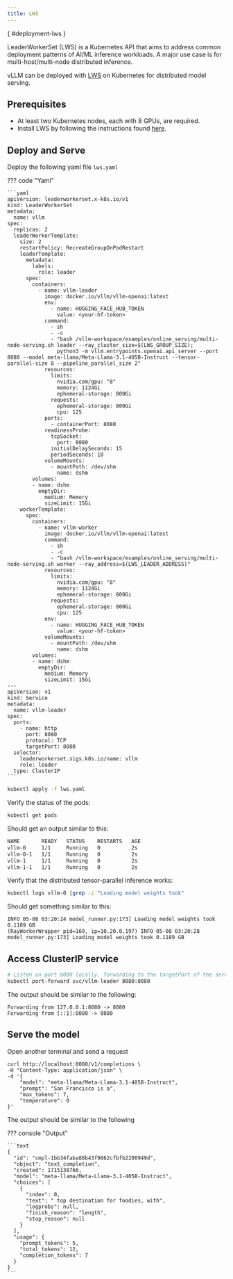 ```yaml
---
title: LWS
---
```

[](){ #deployment-lws }

LeaderWorkerSet (LWS) is a Kubernetes API that aims to address common deployment patterns of AI/ML inference workloads.
A major use case is for multi-host/multi-node distributed inference.

vLLM can be deployed with [LWS](https://github.com/kubernetes-sigs/lws) on Kubernetes for distributed model serving.

## Prerequisites

* At least two Kubernetes nodes, each with 8 GPUs, are required.
* Install LWS by following the instructions found [here](https://lws.sigs.k8s.io/docs/installation/).

## Deploy and Serve

Deploy the following yaml file `lws.yaml`

??? code "Yaml"

    ```yaml
    apiVersion: leaderworkerset.x-k8s.io/v1
    kind: LeaderWorkerSet
    metadata:
      name: vllm
    spec:
      replicas: 2
      leaderWorkerTemplate:
        size: 2
        restartPolicy: RecreateGroupOnPodRestart
        leaderTemplate:
          metadata:
            labels:
              role: leader
          spec:
            containers:
              - name: vllm-leader
                image: docker.io/vllm/vllm-openai:latest
                env:
                  - name: HUGGING_FACE_HUB_TOKEN
                    value: <your-hf-token>
                command:
                  - sh
                  - -c
                  - "bash /vllm-workspace/examples/online_serving/multi-node-serving.sh leader --ray_cluster_size=$(LWS_GROUP_SIZE); 
                    python3 -m vllm.entrypoints.openai.api_server --port 8080 --model meta-llama/Meta-Llama-3.1-405B-Instruct --tensor-parallel-size 8 --pipeline_parallel_size 2"
                resources:
                  limits:
                    nvidia.com/gpu: "8"
                    memory: 1124Gi
                    ephemeral-storage: 800Gi
                  requests:
                    ephemeral-storage: 800Gi
                    cpu: 125
                ports:
                  - containerPort: 8080
                readinessProbe:
                  tcpSocket:
                    port: 8080
                  initialDelaySeconds: 15
                  periodSeconds: 10
                volumeMounts:
                  - mountPath: /dev/shm
                    name: dshm
            volumes:
            - name: dshm
              emptyDir:
                medium: Memory
                sizeLimit: 15Gi
        workerTemplate:
          spec:
            containers:
              - name: vllm-worker
                image: docker.io/vllm/vllm-openai:latest
                command:
                  - sh
                  - -c
                  - "bash /vllm-workspace/examples/online_serving/multi-node-serving.sh worker --ray_address=$(LWS_LEADER_ADDRESS)"
                resources:
                  limits:
                    nvidia.com/gpu: "8"
                    memory: 1124Gi
                    ephemeral-storage: 800Gi
                  requests:
                    ephemeral-storage: 800Gi
                    cpu: 125
                env:
                  - name: HUGGING_FACE_HUB_TOKEN
                    value: <your-hf-token>
                volumeMounts:
                  - mountPath: /dev/shm
                    name: dshm   
            volumes:
            - name: dshm
              emptyDir:
                medium: Memory
                sizeLimit: 15Gi
    ---
    apiVersion: v1
    kind: Service
    metadata:
      name: vllm-leader
    spec:
      ports:
        - name: http
          port: 8080
          protocol: TCP
          targetPort: 8080
      selector:
        leaderworkerset.sigs.k8s.io/name: vllm
        role: leader
      type: ClusterIP
    ```

```bash
kubectl apply -f lws.yaml
```

Verify the status of the pods:

```bash
kubectl get pods
```

Should get an output similar to this:

```bash
NAME       READY   STATUS    RESTARTS   AGE
vllm-0     1/1     Running   0          2s
vllm-0-1   1/1     Running   0          2s
vllm-1     1/1     Running   0          2s
vllm-1-1   1/1     Running   0          2s
```

Verify that the distributed tensor-parallel inference works:

```bash
kubectl logs vllm-0 |grep -i "Loading model weights took" 
```

Should get something similar to this:

```text
INFO 05-08 03:20:24 model_runner.py:173] Loading model weights took 0.1189 GB
(RayWorkerWrapper pid=169, ip=10.20.0.197) INFO 05-08 03:20:28 model_runner.py:173] Loading model weights took 0.1189 GB
```

## Access ClusterIP service

```bash
# Listen on port 8080 locally, forwarding to the targetPort of the service's port 8080 in a pod selected by the service
kubectl port-forward svc/vllm-leader 8080:8080
```

The output should be similar to the following:

```text
Forwarding from 127.0.0.1:8080 -> 8080
Forwarding from [::1]:8080 -> 8080
```

## Serve the model

Open another terminal and send a request

```text
curl http://localhost:8080/v1/completions \
-H "Content-Type: application/json" \
-d '{
    "model": "meta-llama/Meta-Llama-3.1-405B-Instruct",
    "prompt": "San Francisco is a",
    "max_tokens": 7,
    "temperature": 0
}'
```

The output should be similar to the following

??? console "Output"

    ```text
    {
      "id": "cmpl-1bb34faba88b43f9862cfbfb2200949d",
      "object": "text_completion",
      "created": 1715138766,
      "model": "meta-llama/Meta-Llama-3.1-405B-Instruct",
      "choices": [
        {
          "index": 0,
          "text": " top destination for foodies, with",
          "logprobs": null,
          "finish_reason": "length",
          "stop_reason": null
        }
      ],
      "usage": {
        "prompt_tokens": 5,
        "total_tokens": 12,
        "completion_tokens": 7
      }
    }
    ```

